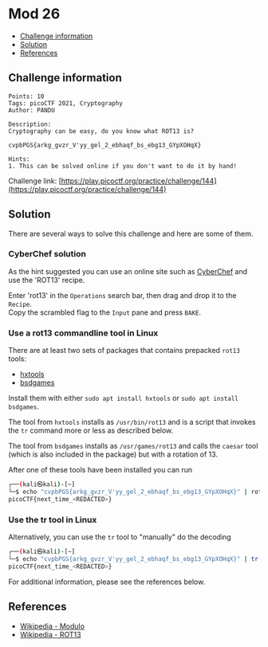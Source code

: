 # Mod 26

- [Challenge information](#challenge-information)
- [Solution](#solution)
- [References](#references)

## Challenge information
```
Points: 10
Tags: picoCTF 2021, Cryptography
Author: PANDU

Description:
Cryptography can be easy, do you know what ROT13 is? 

cvpbPGS{arkg_gvzr_V'yy_gel_2_ebhaqf_bs_ebg13_GYpXOHqX}

Hints:
1. This can be solved online if you don't want to do it by hand!
```
Challenge link: [https://play.picoctf.org/practice/challenge/144](https://play.picoctf.org/practice/challenge/144)

## Solution

There are several ways to solve this challenge and here are some of them.

### CyberChef solution

As the hint suggested you can use an online site such as [CyberChef](https://gchq.github.io/CyberChef/) and use the 'ROT13' recipe. 

Enter 'rot13' in the `Operations` search bar, then drag and drop it to the `Recipe`.  
Copy the scrambled flag to the `Input` pane and press `BAKE`.

### Use a rot13 commandline tool in Linux

There are at least two sets of packages that contains prepacked `rot13` tools:
* [hxtools](https://manpages.debian.org/testing/hxtools/hxtools.7.en.html)
* [bsdgames](https://wiki.linuxquestions.org/wiki/BSD_games)

Install them with either `sudo apt install hxtools` or `sudo apt install bsdgames`.

The tool from `hxtools` installs as `/usr/bin/rot13` and is a script that invokes the `tr` command more or less as described below.

The tool from `bsdgames` installs as `/usr/games/rot13` and calls the `caesar` tool (which is also included in the package) but with a rotation of 13.

After one of these tools have been installed you can run
```bash
┌──(kali㉿kali)-[~]
└─$ echo "cvpbPGS{arkg_gvzr_V'yy_gel_2_ebhaqf_bs_ebg13_GYpXOHqX}" | rot13
picoCTF{next_time_<REDACTED>}
```

### Use the tr tool in Linux

Alternatively, you can use the `tr` tool to "manually" do the decoding
```bash
┌──(kali㉿kali)-[~]
└─$ echo "cvpbPGS{arkg_gvzr_V'yy_gel_2_ebhaqf_bs_ebg13_GYpXOHqX}" | tr 'A-Za-z' 'N-ZA-Mn-za-m'
picoCTF{next_time_<REDACTED>}
```

For additional information, please see the references below.

## References

- [Wikipedia - Modulo](https://en.wikipedia.org/wiki/Modulo)
- [Wikipedia - ROT13](https://en.wikipedia.org/wiki/ROT13)
